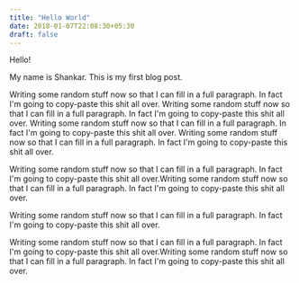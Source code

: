 ```yaml
---
title: "Hello World"
date: 2018-01-07T22:08:30+05:30
draft: false
---
```


Hello!

My name is Shankar. This is my first blog post.

Writing some random stuff now so that I can fill in a full paragraph. In fact I'm going to copy-paste this shit all over. Writing some random stuff now so that I can fill in a full paragraph. In fact I'm going to copy-paste this shit all over. Writing some random stuff now so that I can fill in a full paragraph. In fact I'm going to copy-paste this shit all over. Writing some random stuff now so that I can fill in a full paragraph. In fact I'm going to copy-paste this shit all over.

Writing some random stuff now so that I can fill in a full paragraph. In fact I'm going to copy-paste this shit all over.Writing some random stuff now so that I can fill in a full paragraph. In fact I'm going to copy-paste this shit all over.

Writing some random stuff now so that I can fill in a full paragraph. In fact I'm going to copy-paste this shit all over.

Writing some random stuff now so that I can fill in a full paragraph. In fact I'm going to copy-paste this shit all over.Writing some random stuff now so that I can fill in a full paragraph. In fact I'm going to copy-paste this shit all over.

